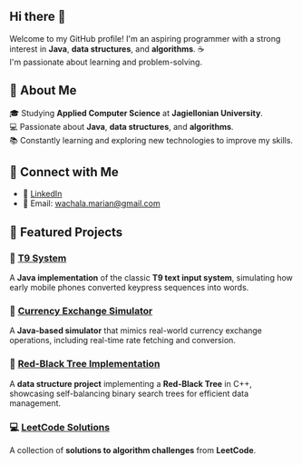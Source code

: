 ## Hi there 👋
Welcome to my GitHub profile! I'm an aspiring programmer with a strong interest in **Java**, **data structures**, and **algorithms**. ☕️  
I'm passionate about learning and problem-solving.


## 🚀 **About Me**
🎓 Studying **Applied Computer Science** at **Jagiellonian University**.  
💻 Passionate about **Java**, **data structures**, and **algorithms**.  
📚 Constantly learning and exploring new technologies to improve my skills.  

## 🔗 **Connect with Me**
- 💼 [LinkedIn](https://www.linkedin.com/in/marian-wachala/)
- 📧 Email: wachala.marian@gmail.com

## 📂 **Featured Projects**

### 📱 [T9 System](https://github.com/Maniekw12/T9-system)  
A **Java implementation** of the classic **T9 text input system**, simulating how early mobile phones converted keypress sequences into words.

### 💱 [Currency Exchange Simulator](https://github.com/Maniekw12/Currency-Exchange-Simulator)  
A **Java-based simulator** that mimics real-world currency exchange operations, including real-time rate fetching and conversion.

### 🌳 [Red-Black Tree Implementation](https://github.com/Maniekw12/Red-Black-Tree-implementation)  
A **data structure project** implementing a **Red-Black Tree** in C++, showcasing self-balancing binary search trees for efficient data management.

### 💻 [LeetCode Solutions](https://github.com/Maniekw12/LeetCode_Solutions)  
A collection of **solutions to algorithm challenges** from **LeetCode**.

